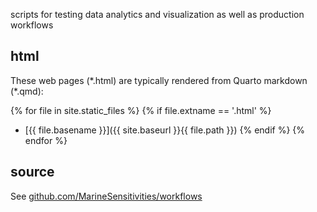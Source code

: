 scripts for testing data analytics and visualization as well as production workflows 

## html

These web pages (\*.html) are typically rendered from Quarto markdown (\*.qmd):

<!-- Jekyll rendering -->
{% for file in site.static_files %}
  {% if file.extname == '.html' %}
* [{{ file.basename }}]({{ site.baseurl }}{{ file.path }})
  {% endif %}
{% endfor %}

## source

See [github.com/MarineSensitivities/workflows](https://github.com/MarineSensitivities/workflows)
